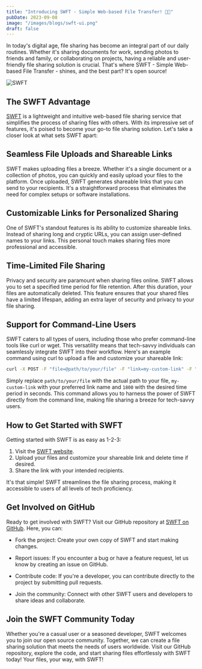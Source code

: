 ```yaml
---
title: "Introducing SWFT - Simple Web-based File Transfer! 📁✨"
pubDate: 2023-09-08
image: "/images/blogs/swft-ui.png"
draft: false
---
```


In today's digital age, file sharing has become an integral part of our daily routines. Whether it's sharing documents for work, sending photos to friends and family, or collaborating on projects, having a reliable and user-friendly file sharing solution is crucial. That's where SWFT - Simple Web-based File Transfer - shines, and the best part? It's open source!

![SWFT](/images/blogs/swft-ui.png)

## The SWFT Advantage

[SWFT](https://github.com/nnisarggada/swft) is a lightweight and intuitive web-based file sharing service that simplifies the process of sharing files with others. With its impressive set of features, it's poised to become your go-to file sharing solution. Let's take a closer look at what sets SWFT apart:

## Seamless File Uploads and Shareable Links

SWFT makes uploading files a breeze. Whether it's a single document or a collection of photos, you can quickly and easily upload your files to the platform. Once uploaded, SWFT generates shareable links that you can send to your recipients. It's a straightforward process that eliminates the need for complex setups or software installations.

## Customizable Links for Personalized Sharing

One of SWFT's standout features is its ability to customize shareable links. Instead of sharing long and cryptic URLs, you can assign user-defined names to your links. This personal touch makes sharing files more professional and accessible.

## Time-Limited File Sharing

Privacy and security are paramount when sharing files online. SWFT allows you to set a specified time period for file retention. After this duration, your files are automatically deleted. This feature ensures that your shared files have a limited lifespan, adding an extra layer of security and privacy to your file sharing.

## Support for Command-Line Users

SWFT caters to all types of users, including those who prefer command-line tools like curl or wget. This versatility means that tech-savvy individuals can seamlessly integrate SWFT into their workflow. Here's an example command using curl to upload a file and customize your shareable link:

```bash
curl -X POST -F "file=@path/to/your/file" -F "link=my-custom-link" -F "time=1800" https://share.nnisarg.in/upload
```

Simply replace `path/to/your/file` with the actual path to your file, `my-custom-link` with your preferred link name and `1800` with the desired time period in seconds. This command allows you to harness the power of SWFT directly from the command line, making file sharing a breeze for tech-savvy users.

## How to Get Started with SWFT

Getting started with SWFT is as easy as 1-2-3:

1. Visit the [SWFT website](https://share.nnisarg.in).
2. Upload your files and customize your shareable link and delete time if desired.
3. Share the link with your intended recipients.

It's that simple! SWFT streamlines the file sharing process, making it accessible to users of all levels of tech proficiency.

## Get Involved on GitHub

Ready to get involved with SWFT? Visit our GitHub repository at [SWFT on GitHub](https://github.com/nnisarggada/swft). Here, you can:

- Fork the project: Create your own copy of SWFT and start making changes.

- Report issues: If you encounter a bug or have a feature request, let us know by creating an issue on GitHub.

- Contribute code: If you're a developer, you can contribute directly to the project by submitting pull requests.

- Join the community: Connect with other SWFT users and developers to share ideas and collaborate.

## Join the SWFT Community Today

Whether you're a casual user or a seasoned developer, SWFT welcomes you to join our open source community. Together, we can create a file sharing solution that meets the needs of users worldwide. Visit our GitHub repository, explore the code, and start sharing files effortlessly with SWFT today! Your files, your way, with SWFT!

